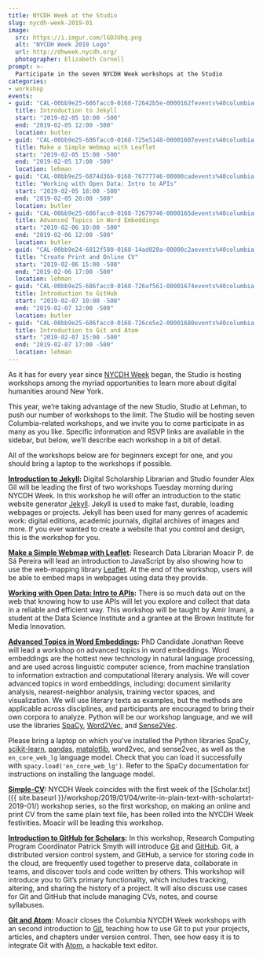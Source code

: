 ```yaml
---
title: NYCDH Week at the Studio
slug: nycdh-week-2019-01
image: 
  src: https://i.imgur.com/lGDJUhq.png
  alt: "NYCDH Week 2019 Logo"
  url: http://dhweek.nycdh.org/
  photographer: Elizabeth Cornell
prompt: >-
  Participate in the seven NYCDH Week workshops at the Studio
categories:
- workshop
events:
- guid: "CAL-00bb9e25-686facc0-0168-72642b5e-0000162fevents%40columbia.edu"
  title: Introduction to Jekyll
  start: "2019-02-05 10:00 -500"
  end: "2019-02-05 12:00 -500"
  location: butler
- guid: "CAL-00bb9e25-686facc0-0168-725e5148-00001607events%40columbia.edu"
  title: Make a Simple Webmap with Leaflet
  start: "2019-02-05 15:00 -500"
  end: "2019-02-05 17:00 -500"
  location: lehman
- guid: "CAL-00bb9e25-6874d36b-0168-76777746-00000cadevents%40columbia.edu"
  title: "Working with Open Data: Intro to APIs"
  start: "2019-02-05 18:00 -500"
  end: "2019-02-05 20:00 -500"
  location: butler
- guid: "CAL-00bb9e25-686facc0-0168-72679746-0000165devents%40columbia.edu"
  title: Advanced Topics in Word Embeddings
  start: "2019-02-06 10:00 -500"
  end: "2019-02-06 12:00 -500"
  location: butler
- guid: "CAL-00bb9e24-6812f580-0168-14ad028a-00000c2aevents%40columbia.edu"
  title: "Create Print and Online CV"
  start: "2019-02-06 15:00 -500"
  end: "2019-02-06 17:00 -500"
  location: lehman
- guid: "CAL-00bb9e25-686facc0-0168-726af561-00001674events%40columbia.edu"
  title: Introduction to GitHub
  start: "2019-02-07 10:00 -500"
  end: "2019-02-07 12:00 -500"
  location: butler
- guid: "CAL-00bb9e25-686facc0-0168-726ce5e2-00001680events%40columbia.edu"
  title: Introduction to Git and Atom
  start: "2019-02-07 15:00 -500"
  end: "2019-02-07 17:00 -500"
  location: lehman
---
```


As it has for every year since [NYCDH Week](http://dhweek.nycdh.org) began,
the Studio is hosting workshops among the myriad opportunities to learn more
about digital humanities around New York.

This year, we’re taking advantage of the new Studio, Studio at Lehman, to push
our number of workshops to the limit. The Studio will be hosting seven
Columbia-related workshops, and we invite you to come participate in as many
as you like. Specific information and RSVP links are available in the sidebar,
but below, we’ll describe each workshop in a bit of detail.

All of the workshops below are for beginners except for one, and you should
bring a laptop to the workshops if possible.

**[Introduction to
Jekyll](http://dhweek.nycdh.org/event/introduction-to-jekyll/):** Digital
Scholarship Librarian and Studio founder Alex Gil will be leading the first of
two workshops Tuesday morning during NYCDH Week. In this workshop he will
offer an introduction to the static website generator
[Jekyll](http://jekyllrb.com). Jekyll is used to make fast, durable, loading
webpages or projects. Jekyll has been used for many genres of academic work:
digital editions, academic journals, digital archives of images and more. If
you ever wanted to create a website that you control and design, this is the
workshop for you.

**[Make a Simple Webmap with
Leaflet](http://dhweek.nycdh.org/event/make-a-simple-webmap-with-leaflet/):**
Research Data Librarian Moacir P. de Sá Pereira will lead an introduction to
JavaScript by also showing how to use the web-mapping library
[Leaflet](http://leafletjs.com). At the end of the workshop, users will be
able to embed maps in webpages using data they provide.

**[Working with Open Data: Intro to
APIs](http://dhweek.nycdh.org/event/working-with-open-data-intro-to-apis-2/):**
There is so much data out on the web that knowing how to use APIs will let you
explore and collect that data in a reliable and efficient way. This workshop
will be taught by Amir Imani, a student at the Data Science Institute and a
grantee at the Brown Institute for Media Innovation.

**[Advanced Topics in Word
Embeddings](http://dhweek.nycdh.org/event/advanced-topics-in-word-embeddings/):**
PhD Candidate Jonathan Reeve will lead a workshop on advanced topics in word
embeddings. Word embeddings are the hottest new technology in natural language
processing, and are used across linguistic computer science, from machine
translation to information extraction and computational literary analysis. We
will cover advanced topics in word embeddings, including: document similarity
analysis, nearest-neighbor analysis, training vector spaces, and
visualization. We will use literary texts as examples, but the methods are
applicable across disciplines, and participants are encouraged to bring their
own corpora to analyze. Python will be our workshop language, and we will use
the libraries [SpaCy](http://spacy.io),
[Word2Vec](https://en.wikipedia.org/wiki/Word2vec), and
[Sense2Vec](https://github.com/explosion/sense2vec).

Please bring a laptop on which you’ve installed the Python libraries SpaCy,
[scikit-learn](https://scikit-learn.org/stable/),
[pandas](https://pandas.pydata.org/), [matplotlib](https://matplotlib.org/),
word2vec, and sense2vec, as well as the `en_core_web_lg` language model. Check
that you can load it successfully with `spacy.load('en_core_web_lg')`. Refer
to the SpaCy documentation for instructions on installing the language model.

**[Simple-CV](http://dhweek.nycdh.org/event/simple-cv/):** NYCDH Week
coincides with the first week of the [Scholar.txt]({{ site.baseurl
}}/workshop/2019/01/04/write-in-plain-text-with-scholartxt-2019-01/) workshop
series, so the first workshop, on making an online and print CV from the same
plain text file, has been rolled into the NYCDH Week festivities. Moacir will
be leading this workshop.

**[Introduction to GitHub for
Scholars](http://dhweek.nycdh.org/event/introduction-to-github-for-scholars/):**
In this workshop, Research Computing Program Coordinator Patrick Smyth will
introduce [Git](http://www.git-scm.com) and [GitHub](http://github.com). Git,
a distributed version control system, and GitHub, a service for storing code
in the cloud, are frequently used together to preserve data, collaborate in
teams, and discover tools and code written by others. This workshop will
introduce you to Git’s primary functionality, which includes tracking,
altering, and sharing the history of a project. It will also discuss use cases
for Git and GitHub that include managing CVs, notes, and course syllabuses.

**[Git and Atom](http://dhweek.nycdh.org/event/git-and-atom/):** Moacir closes
the Columbia NYCDH Week workshops with an second introduction to
[Git](http://git-scm.org), teaching how to use Git to put your projects,
articles, and chapters under version control. Then, see how easy it is to
integrate Git with [Atom](http://atom.io), a hackable text editor.
